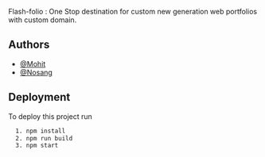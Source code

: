 Flash-folio : One Stop destination for custom new generation web portfolios with custom domain.


## Authors

- [@Mohit](https://www.github.com/batscript)
- [@Nosang](https://www.github.com/nosangdev)


## Deployment

To deploy this project run

```bash
  1. npm install
  2. npm run build
  3. npm start
```